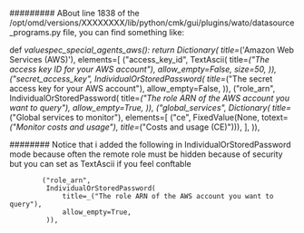 ######### ABout line 1838 of the /opt/omd/versions/XXXXXXXX/lib/python/cmk/gui/plugins/wato/datasource_programs.py file, you can find something like:

def _valuespec_special_agents_aws():
    return Dictionary(
        title=_('Amazon Web Services (AWS)'),
        elements=[
            ("access_key_id",
             TextAscii(
                 title=_("The access key ID for your AWS account"),
                 allow_empty=False,
                 size=50,
             )),
            ("secret_access_key",
             IndividualOrStoredPassword(
                 title=_("The secret access key for your AWS account"),
                 allow_empty=False,
             )),
            ("role_arn",
             IndividualOrStoredPassword(
                 title=_("The role ARN of the AWS account you want to query"),
                 allow_empty=True,
             )),
            ("global_services",
             Dictionary(
                 title=_("Global services to monitor"),
                 elements=[
                     ("ce",
                      FixedValue(None,
                                 totext=_("Monitor costs and usage"),
                                 title=_("Costs and usage (CE)"))),
                 ],
             )),

######## Notice that i added the following in IndividualOrStoredPassword mode because often the remote role must be hidden because of security but you can set as TextAscii if you feel conftable


            ("role_arn",
             IndividualOrStoredPassword(
                 title=_("The role ARN of the AWS account you want to query"),
                 allow_empty=True,
             )),
